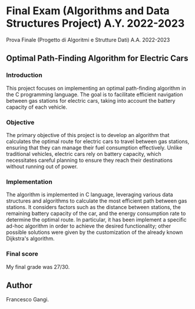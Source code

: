 # Final Exam (Algorithms and Data Structures Project) A.Y. 2022-2023
Prova Finale (Progetto di Algoritmi e Strutture Dati) A.A. 2022-2023
## Optimal Path-Finding Algorithm for Electric Cars

### Introduction
This project focuses on implementing an optimal path-finding algorithm in the C programming language. The goal is to facilitate efficient navigation between gas stations for electric cars, taking into account the battery capacity of each vehicle.

### Objective
The primary objective of this project is to develop an algorithm that calculates the optimal route for electric cars to travel between gas stations, ensuring that they can manage their fuel consumption effectively. Unlike traditional vehicles, electric cars rely on battery capacity, which necessitates careful planning to ensure they reach their destinations without running out of power.

### Implementation
The algorithm is implemented in C language, leveraging various data structures and algorithms to calculate the most efficient path between gas stations. It considers factors such as the distance between stations, the remaining battery capacity of the car, and the energy consumption rate to determine the optimal route. In particular, it has been implement a specific ad-hoc algorithm in order to achieve the desired functionality; other possible solutions were given by the customization of the already known Dijkstra's algorithm.

### Final score
My final grade was 27/30.

## Author
Francesco Gangi.
